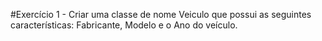 #Exercício 1 - Criar uma classe de nome Veiculo que possui as seguintes características: Fabricante, Modelo e o Ano do veículo.
